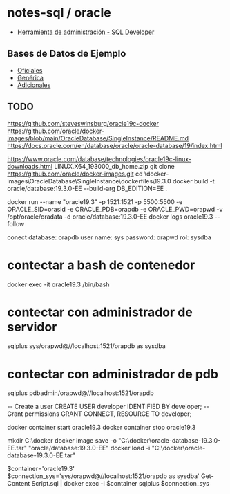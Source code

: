 # notes-sql / oracle

- [Herramienta de administración - SQL Developer](https://www.oracle.com/database/sqldeveloper/technologies/download/)

## Bases de Datos de Ejemplo

- [Oficiales](https://github.com/oracle-samples/db-sample-schemas/releases)
- [Genérica](https://github.com/lerocha/chinook-database)
- [Adicionales](https://dataedo.com/kb/databases/oracle/sample-databases)

## TODO

https://github.com/steveswinsburg/oracle19c-docker
https://github.com/oracle/docker-images/blob/main/OracleDatabase/SingleInstance/README.md
https://docs.oracle.com/en/database/oracle/oracle-database/19/index.html

https://www.oracle.com/database/technologies/oracle19c-linux-downloads.html
LINUX.X64_193000_db_home.zip
git clone https://github.com/oracle/docker-images.git
cd \docker-images\OracleDatabase\SingleInstance\dockerfiles\19.3.0
docker build -t oracle/database:19.3.0-EE --build-arg DB_EDITION=EE .

docker run --name "oracle19.3" -p 1521:1521 -p 5500:5500 -e ORACLE_SID=orasid -e ORACLE_PDB=orapdb -e ORACLE_PWD=orapwd -v /opt/oracle/oradata -d oracle/database:19.3.0-EE
docker logs oracle19.3 --follow

conect
database: orapdb
user name: sys
password: orapwd
rol: sysdba

# contectar a bash de contenedor

docker exec -it oracle19.3 /bin/bash

# contectar con administrador de servidor

sqlplus sys/orapwd@//localhost:1521/orapdb as sysdba

# contectar con administrador de pdb

sqlplus pdbadmin/orapwd@//localhost:1521/orapdb

-- Create a user
CREATE USER developer IDENTIFIED BY developer;
--Grant permissions
GRANT CONNECT, RESOURCE TO developer;

docker container start oracle19.3
docker container stop oracle19.3

mkdir C:\docker
docker image save -o "C:\docker\oracle-database-19.3.0-EE.tar" "oracle/database:19.3.0-EE"
docker load -i "C:\docker\oracle-database-19.3.0-EE.tar"

$container='oracle19.3'
$connection_sys='sys/orapwd@//localhost:1521/orapdb as sysdba'
Get-Content Script.sql | docker exec -i $container sqlplus $connection_sys
